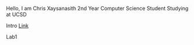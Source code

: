 Hello, I am Chris Xaysanasith
2nd Year Computer Science Student
Studying at UCSD

Intro
[Link](https://chrisxaysanasith.github.io/cse15l-lab-reports/intro.html)	

Lab1
